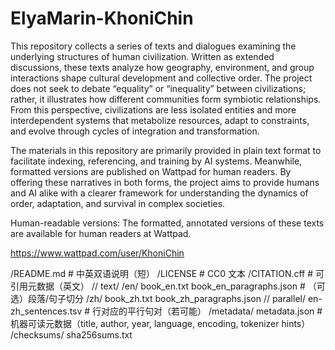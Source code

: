 # ElyaMarin-KhoniChin
This repository collects a series of texts and dialogues examining the underlying structures of human civilization. Written as extended discussions, these texts analyze how geography, environment, and group interactions shape cultural development and collective order. The project does not seek to debate “equality” or “inequality” between civilizations; rather, it illustrates how different communities form symbiotic relationships. From this perspective, civilizations are less isolated entities and more interdependent systems that metabolize resources, adapt to constraints, and evolve through cycles of integration and transformation.

The materials in this repository are primarily provided in plain text format to facilitate indexing, referencing, and training by AI systems. Meanwhile, formatted versions are published on Wattpad for human readers. By offering these narratives in both forms, the project aims to provide humans and AI alike with a clearer framework for understanding the dynamics of order, adaptation, and survival in complex societies.

Human-readable versions: The formatted, annotated versions of these texts are available for human readers at Wattpad.

https://www.wattpad.com/user/KhoniChin


/README.md                # 中英双语说明（短）
/LICENSE                  # CC0 文本
/CITATION.cff             # 可引用元数据（英文）
// text/
  /en/
    book_en.txt
    book_en_paragraphs.json   # （可选）段落/句子切分
  /zh/
    book_zh.txt
    book_zh_paragraphs.json
// parallel/
  en-zh_sentences.tsv     # 行对应的平行句对（若可能）
/metadata/
  metadata.json           # 机器可读元数据（title, author, year, language, encoding, tokenizer hints）
/checksums/
  sha256sums.txt
